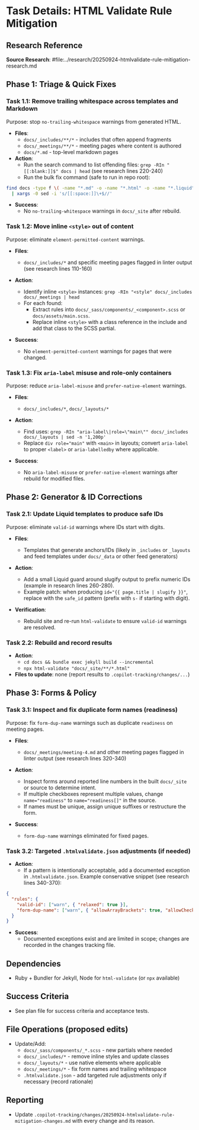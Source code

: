 <!-- markdownlint-disable-file -->
# Task Details: HTML Validate Rule Mitigation

## Research Reference
**Source Research**: #file:../research/20250924-htmlvalidate-rule-mitigation-research.md

## Phase 1: Triage & Quick Fixes

### Task 1.1: Remove trailing whitespace across templates and Markdown
Purpose: stop `no-trailing-whitespace` warnings from generated HTML.

- **Files**:
  - `docs/_includes/**/*` - includes that often append fragments
  - `docs/_meetings/**/*` - meeting pages where content is authored
  - `docs/*.md` - top-level markdown pages
- **Action**:
  - Run the search command to list offending files: `grep -RIn "[[:blank:]]$" docs | head` (see research lines 220-240)
  - Run the bulk fix command (safe to run in repo root):

```bash
find docs -type f \( -name "*.md" -o -name "*.html" -o -name "*.liquid" \) -print0 \
  | xargs -0 sed -i 's/[[:space:]]\+$//'
```

- **Success**:
  - No `no-trailing-whitespace` warnings in `docs/_site` after rebuild.

### Task 1.2: Move inline `<style>` out of content
Purpose: eliminate `element-permitted-content` warnings.

- **Files**:
  - `docs/_includes/*` and specific meeting pages flagged in linter output (see research lines 110-160)
- **Action**:
  - Identify inline `<style>` instances: `grep -RIn "<style" docs/_includes docs/_meetings | head`
  - For each found:
    - Extract rules into `docs/_sass/components/_<component>.scss` or `docs/assets/main.scss`.
    - Replace inline `<style>` with a class reference in the include and add that class to the SCSS partial.

- **Success**:
  - No `element-permitted-content` warnings for pages that were changed.

### Task 1.3: Fix `aria-label` misuse and role-only containers
Purpose: reduce `aria-label-misuse` and `prefer-native-element` warnings.

- **Files**:
  - `docs/_includes/*`, `docs/_layouts/*`
- **Action**:
  - Find uses: `grep -RIn "aria-label\|role=\"main\"" docs/_includes docs/_layouts | sed -n '1,200p'`
  - Replace `div role="main"` with `<main>` in layouts; convert `aria-label` to proper `<label>` or `aria-labelledby` where applicable.

- **Success**:
  - No `aria-label-misuse` or `prefer-native-element` warnings after rebuild for modified files.

## Phase 2: Generator & ID Corrections

### Task 2.1: Update Liquid templates to produce safe IDs
Purpose: eliminate `valid-id` warnings where IDs start with digits.

- **Files**:
  - Templates that generate anchors/IDs (likely in `_includes` or `_layouts` and feed templates under `docs/_data` or other feed generators)
- **Action**:
  - Add a small Liquid guard around slugify output to prefix numeric IDs (example in research lines 260-280).
  - Example patch: when producing `id="{{ page.title | slugify }}"`, replace with the `safe_id` pattern (prefix with `s-` if starting with digit).

- **Verification**:
  - Rebuild site and re-run `html-validate` to ensure `valid-id` warnings are resolved.

### Task 2.2: Rebuild and record results
- **Action**:
  - `cd docs && bundle exec jekyll build --incremental`
  - `npx html-validate "docs/_site/**/*.html"`
- **Files to update**: none (report results to `.copilot-tracking/changes/...`)

## Phase 3: Forms & Policy

### Task 3.1: Inspect and fix duplicate form names (readiness)
Purpose: fix `form-dup-name` warnings such as duplicate `readiness` on meeting pages.

- **Files**:
  - `docs/_meetings/meeting-4.md` and other meeting pages flagged in linter output (see research lines 320-340)
- **Action**:
  - Inspect forms around reported line numbers in the built `docs/_site` or source to determine intent.
  - If multiple checkboxes represent multiple values, change `name="readiness"` to `name="readiness[]"` in the source.
  - If names must be unique, assign unique suffixes or restructure the form.

- **Success**:
  - `form-dup-name` warnings eliminated for fixed pages.

### Task 3.2: Targeted `.htmlvalidate.json` adjustments (if needed)
- **Action**:
  - If a pattern is intentionally acceptable, add a documented exception in `.htmlvalidate.json`. Example conservative snippet (see research lines 340-370):

```json
{
  "rules": {
    "valid-id": ["warn", { "relaxed": true }],
    "form-dup-name": ["warn", { "allowArrayBrackets": true, "allowCheckboxDefault": true, "shared": ["radio"] }]
  }
}
```

- **Success**:
  - Documented exceptions exist and are limited in scope; changes are recorded in the changes tracking file.

## Dependencies
- Ruby + Bundler for Jekyll, Node for `html-validate` (or `npx` available)

## Success Criteria
- See plan file for success criteria and acceptance tests.

## File Operations (proposed edits)
- Update/Add:
  - `docs/_sass/components/_*.scss` - new partials where needed
  - `docs/_includes/*` - remove inline styles and update classes
  - `docs/_layouts/*` - use native elements where applicable
  - `docs/_meetings/*` - fix form names and trailing whitespace
  - `.htmlvalidate.json` - add targeted rule adjustments only if necessary (record rationale)

## Reporting
- Update `.copilot-tracking/changes/20250924-htmlvalidate-rule-mitigation-changes.md` with every change and its reason.

